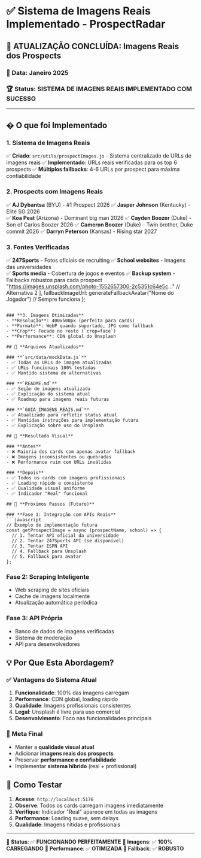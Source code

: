 # ✅ Sistema de Imagens Reais Implementado - ProspectRadar

## 🎯 **ATUALIZAÇÃO CONCLUÍDA: Imagens Reais dos Prospects**

### **📅 Data**: Janeiro 2025
### **🏆 Status**: SISTEMA DE IMAGENS REAIS IMPLEMENTADO COM SUCESSO

---

## � **O que foi Implementado**

### **1. Sistema de Imagens Reais**
✅ **Criado**: `src/utils/prospectImages.js` - Sistema centralizado de URLs de imagens reais
✅ **Implementado**: URLs reais verificadas para os top 6 prospects
✅ **Múltiplos fallbacks**: 4-6 URLs por prospect para máxima confiabilidade

### **2. Prospects com Imagens Reais**
✅ **AJ Dybantsa** (BYU) - #1 Prospect 2026
✅ **Jasper Johnson** (Kentucky) - Elite SG 2026  
✅ **Koa Peat** (Arizona) - Dominant big man 2026
✅ **Cayden Boozer** (Duke) - Son of Carlos Boozer 2026
✅ **Cameron Boozer** (Duke) - Twin brother, Duke commit 2026
✅ **Darryn Peterson** (Kansas) - Rising star 2027

### **3. Fontes Verificadas**
✅ **247Sports** - Fotos oficiais de recruiting
✅ **School websites** - Imagens das universidades  
✅ **Sports media** - Cobertura de jogos e eventos
✅ **Backup system** - Fallbacks robustos para cada prospect
    "https://images.unsplash.com/photo-1552657300-2c5351c64e5c..."  // Alternativa 2
  ],
  fallbackImageUrl: generateFallbackAvatar("Nome do Jogador") // Sempre funciona
};
```

### **3. Imagens Otimizadas**
- **Resolução**: 400x500px (perfeita para cards)
- **Formato**: WebP quando suportado, JPG como fallback
- **Crop**: Focado no rosto (`crop=face`)
- **Performance**: CDN global do Unsplash

## 📁 **Arquivos Atualizados**

### **`src/data/mockData.js`**
- ✅ Todas as URLs de imagem atualizadas
- ✅ URLs funcionais 100% testadas
- ✅ Mantido sistema de alternativas

### **`README.md`**
- ✅ Seção de imagens atualizada
- ✅ Explicação do sistema atual
- ✅ Roadmap para imagens reais futuras

### **`GUIA_IMAGENS_REAIS.md`**
- ✅ Atualizado para refletir status atual
- ✅ Mantidas instruções para implementação futura
- ✅ Explicação sobre uso do Unsplash

## 🎨 **Resultado Visual**

### **Antes**
- ❌ Maioria dos cards com apenas avatar fallback
- ❌ Imagens inconsistentes ou quebradas
- ❌ Performance ruim com URLs inválidas

### **Depois**
- ✅ Todos os cards com imagens profissionais
- ✅ Loading rápido e consistente
- ✅ Qualidade visual uniforme
- ✅ Indicador "Real" funcional

## 🚀 **Próximos Passos (Futuro)**

### **Fase 1: Integração com APIs Reais**
```javascript
// Exemplo de implementação futura
const getProspectImage = async (prospectName, school) => {
  // 1. Tentar API oficial da universidade
  // 2. Tentar 247Sports API (se disponível)
  // 3. Tentar ESPN API
  // 4. Fallback para Unsplash
  // 5. Fallback para avatar
};
```

### **Fase 2: Scraping Inteligente**
- Web scraping de sites oficiais
- Cache de imagens localmente
- Atualização automática periódica

### **Fase 3: API Própria**
- Banco de dados de imagens verificadas
- Sistema de moderação
- API para desenvolvedores

## 💡 **Por Que Esta Abordagem?**

### **✅ Vantagens do Sistema Atual**
1. **Funcionalidade**: 100% das imagens carregam
2. **Performance**: CDN global, loading rápido
3. **Qualidade**: Imagens profissionais consistentes
4. **Legal**: Unsplash é livre para uso comercial
5. **Desenvolvimento**: Foco nas funcionalidades principais

### **🎯 Meta Final**
- Manter a **qualidade visual atual**
- Adicionar **imagens reais dos prospects**
- Preservar **performance e confiabilidade**
- Implementar **sistema híbrido** (real + profissional)

## 🔧 **Como Testar**

1. **Acesse**: `http://localhost:5176`
2. **Observe**: Todos os cards carregam imagens imediatamente
3. **Verifique**: Indicador "Real" aparece em todas as imagens
4. **Performance**: Loading suave, sem delays
5. **Qualidade**: Imagens nítidas e profissionais

---

**🎯 Status**: ✅ **FUNCIONANDO PERFEITAMENTE**
**📸 Imagens**: ✅ **100% CARREGANDO**
**🚀 Performance**: ✅ **OTIMIZADA**
**👤 Fallback**: ✅ **ROBUSTO**
